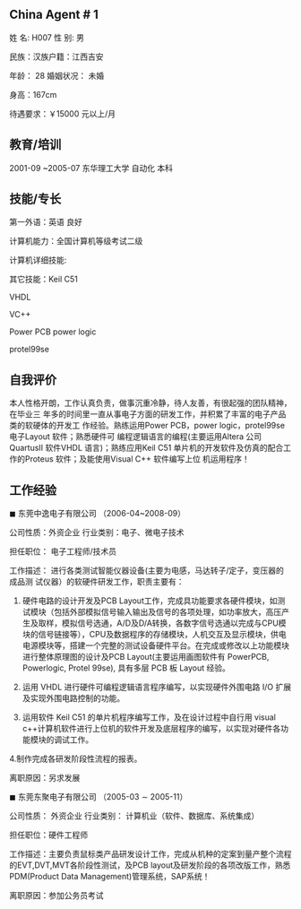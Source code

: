 

## China Agent # 1

姓 名: H007 性 别: 男

民族：汉族户籍：江西吉安

年龄： 28 婚姻状况： 未婚

身高：167cm

待遇要求：￥15000 元以上/月

## 教育/培训

2001-09 ~2005-07 东华理工大学 自动化 本科

## 技能/专长

第一外语：英语 良好

计算机能力：全国计算机等级考试二级

计算机详细技能:

其它技能：Keil C51

VHDL

VC++

Power PCB power logic

protel99se

## 自我评价

本人性格开朗，工作认真负责，做事沉重冷静，待人友善，有很起强的团队精神，在毕业三 年多的时间里一直从事电子方面的研发工作，并积累了丰富的电子产品类的软硬体的开发工 作经验。熟练运用Power PCB，power logic，protel99se 电子Layout 软件；熟悉硬件可 编程逻辑语言的编程(主要运用Altera 公司QuartusII 软件VHDL 语言)；熟练应用Keil C51 单片机的开发软件及仿真的配合工作的Proteus 软件；及能使用Visual C++ 软件编写上位 机运用程序！

## 工作经验

$\blacksquare$ 东莞中逸电子有限公司 （2006-04\~2008-09）

公司性质：外资企业 行业类别：电子、微电子技术

担任职位： 电子工程师/技术员

工作描述： 进行各类测试智能仪器设备(主要为电感，马达转子/定子，变压器的成品测 试仪器）的软硬件研发工作，职责主要有：

1. 硬件电路的设计开发及PCB Layout工作，完成具功能要求各硬件模块，如测试模块（包括外部模拟信号输入输出及信号的各项处理，如功率放大，高压产生及取样，模拟信号选通，A/D及D/A转换，各数字信号选通以完成与CPU模块的信号链接等），CPU及数据程序的存储模块，人机交互及显示模块，供电电源模块等，搭建一个完整的测试设备硬件平台。在完成或修改以上功能模块进行整体原理图的设计及PCB Layout(主要运用画图软件有
PowerPCB, Powerlogic, Protel 99se), 具有多层 PCB 板 Layout 经验。

2. 运用 VHDL 进行硬件可编程逻辑语言程序编写，以实现硬件外围电路 I/O 扩展及实现外围电路控制的功能。

3. 运用软件 Keil C51 的单片机程序编写工作，及在设计过程中自行用 visual c++计算机软件进行上位机的软件开发及底层程序的编写，以实现对硬件各功能模块的调试工作。

4.制作完成各研发阶段性流程的报表。

离职原因：另求发展

$\blacksquare$ 东莞东聚电子有限公司 （2005-03 $\sim$ 2005-11）

公司性质： 外资企业 行业类别： 计算机业（软件、数据库、系统集成）

担任职位：硬件工程师

工作描述：主要负责鼠标类产品研发设计工作，完成从机种的定案到量产整个流程的EVT,DVT,MVT各阶段性测试，及PCB layout及研发阶段的各项改版工作，熟悉PDM(Product Data Management)管理系统，SAP系统！

离职原因：参加公务员考试